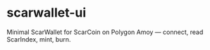 # scarwallet-ui
Minimal ScarWallet for ScarCoin on Polygon Amoy — connect, read ScarIndex, mint, burn.
